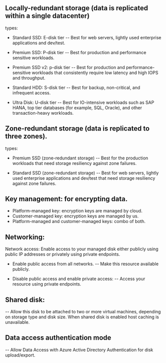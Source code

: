 Locally-redundant storage (data is replicated within a single datacenter)
--
types:
* Standard SSD: E-disk tier
-- Best for web servers, lightly used enterprise applications and dev/test.
  
* Premium SSD: P-disk tier
-- Best for production and performance sensitive workloads.
  
* Premium SSD v2: p-disk tier
-- Best for production and performance-sensitive workloads that consistently require low latency and high IOPS and throughput.

* Standard HDD: S-disk tier
-- Best for backup, non-critical, and infrequent access.
  
* Ultra Disk: U-disk tier
-- Best for IO-intensive workloads such as SAP HANA, top tier databases (for example, SQL, Oracle), and other transaction-heavy workloads.

Zone-redundant storage (data is replicated to three zones).
--
types:
* Premium SSD (zone-redundant storage)
-- Best for the production workloads that need storage resiliency against zone failures.
  
* Standard SSD (zone-redundant storage)
-- Best for web servers, lightly used enterprise applications and dev/test that need storage resiliency against zone failures.
  
Key management: for encrypting data.
--
* Platform-managed key: encryption keys are managed by cloud.
* Customer-managed key: encryption keys are managed by us.
* Platform-managed and customer-managed keys: combo of both.

Networking:
--
Network access: Enable access to your managed disk either publicly using public IP addresses or privately using private endpoints.

* Enable public access from all networks.
-- Make this resource available publicly.
  
* Disable public access and enable private access:
-- Access your resource using private endpoints.
  
Shared disk:
--
-- Allow this disk to be attached to two or more virtual machines, depending on storage type and disk size. When shared disk is enabled host caching is unavailable. 

Data access authentication mode
--
-- Allow Data Access with Azure Active Directory Authentication for disk upload/export.
